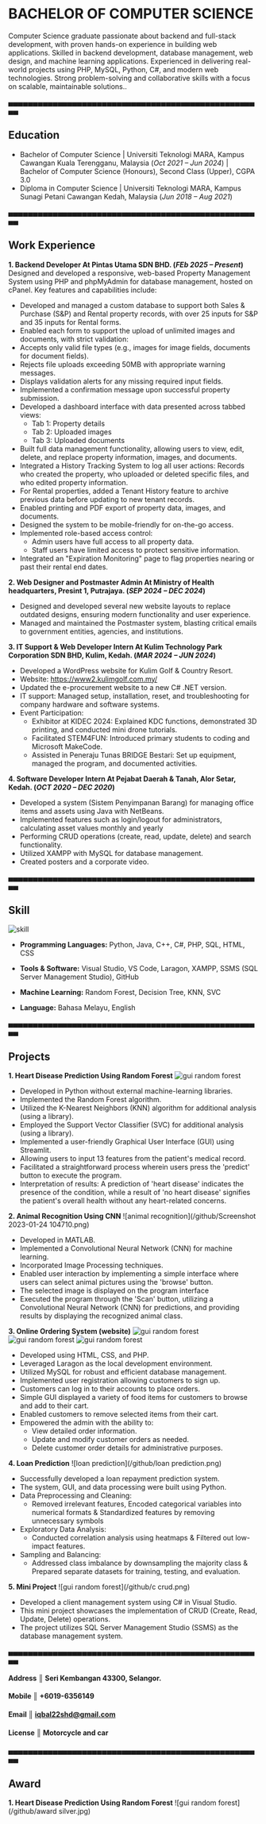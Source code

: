 # BACHELOR OF COMPUTER SCIENCE
Computer Science graduate passionate about backend and full-stack development, with proven hands-on experience in building web applications. Skilled in backend development, database management, web design, and machine learning applications. Experienced in delivering real-world projects using PHP, MySQL, Python, C#, and modern web technologies. Strong problem-solving and collaborative skills with a focus on scalable, maintainable solutions..

▄▄▄▄▄▄▄▄▄▄▄▄▄▄▄▄▄▄▄▄▄▄▄▄▄▄▄▄▄▄▄▄▄▄▄▄▄▄▄▄▄▄▄▄▄▄▄▄▄▄▄▄
## Education
- Bachelor of Computer Science | Universiti Teknologi MARA, Kampus Cawangan Kuala Terengganu, Malaysia (_Oct 2021 – Jun 2024_) | Bachelor of Computer Science (Honours), Second Class (Upper), CGPA 3.0
- Diploma in Computer Science	| Universiti Teknologi MARA, Kampus Sunagi Petani Cawangan Kedah, Malaysia (_Jun 2018 – Aug 2021_) 
          
▄▄▄▄▄▄▄▄▄▄▄▄▄▄▄▄▄▄▄▄▄▄▄▄▄▄▄▄▄▄▄▄▄▄▄▄▄▄▄▄▄▄▄▄▄▄▄▄▄▄▄▄
## Work Experience

**1. Backend Developer At Pintas Utama SDN BHD. (_FEb 2025 – Present_)**
Designed and developed a responsive, web-based Property Management System using PHP and phpMyAdmin for database management, hosted on cPanel. Key features and capabilities include:
- Developed and managed a custom database to support both Sales & Purchase (S&P) and Rental property records, with over 25 inputs for S&P and 35 inputs for Rental forms.
- Enabled each form to support the upload of unlimited images and documents, with strict validation:
- Accepts only valid file types (e.g., images for image fields, documents for document fields).
- Rejects file uploads exceeding 50MB with appropriate warning messages.
- Displays validation alerts for any missing required input fields.
- Implemented a confirmation message upon successful property submission.
- Developed a dashboard interface with data presented across tabbed views:
  - Tab 1: Property details
  - Tab 2: Uploaded images
  - Tab 3: Uploaded documents
- Built full data management functionality, allowing users to view, edit, delete, and replace property information, images, and documents.
- Integrated a History Tracking System to log all user actions:
Records who created the property, who uploaded or deleted specific files, and who edited property information.
- For Rental properties, added a Tenant History feature to archive previous data before updating to new tenant records.
- Enabled printing and PDF export of property data, images, and documents.
- Designed the system to be mobile-friendly for on-the-go access.
- Implemented role-based access control:
  - Admin users have full access to all property data.
  - Staff users have limited access to protect sensitive information.
- Integrated an "Expiration Monitoring" page to flag properties nearing or past their rental end dates.

**2. Web Designer and Postmaster Admin At Ministry of Health headquarters, Presint 1, Putrajaya. (_SEP 2024 – DEC 2024_)**
- Designed and developed several new website layouts to replace outdated designs, ensuring modern functionality and user experience.
- Managed and maintained the Postmaster system, blasting critical emails to government entities, agencies, and institutions.

**3. IT Support & Web Developer Intern At Kulim Technology Park Corporation SDN BHD, Kulim, Kedah. (_MAR 2024 – JUN 2024_)**
- Developed a WordPress website for Kulim Golf & Country Resort.
- Website: <a class="badge-base__link LI-simple-link" href="https://www2.kulimgolf.com.my/"> https://www2.kulimgolf.com.my/</a>
- Updated the e-procurement website to a new C# .NET version.
- IT support: Managed setup, installation, reset, and troubleshooting for company hardware and software systems.
- Event Participation:
  - Exhibitor at KIDEC 2024: Explained KDC functions, demonstrated 3D printing, and conducted mini drone tutorials.
  - Facilitated STEM4FUN: Introduced primary students to coding and Microsoft MakeCode.
  - Assisted in Peneraju Tunas BRIDGE Bestari: Set up equipment, managed the program, and documented activities.

**4. Software Developer Intern At Pejabat Daerah & Tanah, Alor Setar, Kedah. (_OCT 2020 – DEC 2020_)**
- Developed a system (Sistem Penyimpanan Barang) for managing office items and assets using Java with NetBeans.
- Implemented features such as login/logout for administrators, calculating asset values monthly and yearly
- Performing CRUD operations (create, read, update, delete) and search functionality.
- Utilized XAMPP with MySQL for database management.
- Created posters and a corporate video.


▄▄▄▄▄▄▄▄▄▄▄▄▄▄▄▄▄▄▄▄▄▄▄▄▄▄▄▄▄▄▄▄▄▄▄▄▄▄▄▄▄▄▄▄▄▄▄▄▄▄▄▄
## Skill
![skill](/github/skill.png)

- **Programming Languages:** Python, Java, C++, C#, PHP, SQL, HTML, CSS
- **Tools & Software:** Visual Studio, VS Code, Laragon, XAMPP, SSMS (SQL Server Management Studio), GitHub
- **Machine Learning:** Random Forest, Decision Tree, KNN, SVC

- **Language:** Bahasa Melayu, English

▄▄▄▄▄▄▄▄▄▄▄▄▄▄▄▄▄▄▄▄▄▄▄▄▄▄▄▄▄▄▄▄▄▄▄▄▄▄▄▄▄▄▄▄▄▄▄▄▄▄▄▄
## Projects
**1. Heart Disease Prediction Using Random Forest**
![gui random forest](/github/rf.jpg)
- Developed in Python without external machine-learning libraries.
- Implemented the Random Forest algorithm.
- Utilized the K-Nearest Neighbors (KNN) algorithm for additional analysis (using a library).
- Employed the Support Vector Classifier (SVC) for additional analysis (using a library).
- Implemented a user-friendly Graphical User Interface (GUI) using Streamlit.
- Allowing users to input 13 features from the patient's medical record.
- Facilitated a straightforward process wherein users press the 'predict' button to execute the program.
- Interpretation of results: A prediction of 'heart disease' indicates the presence of the condition, while a result of 'no heart disease' signifies the patient's overall health without any heart-related concerns.

**2. Animal Recognition Using CNN**
![animal recognition](/github/Screenshot 2023-01-24 104710.png)
- Developed in MATLAB.
- Implemented a Convolutional Neural Network (CNN) for machine learning.
- Incorporated Image Processing techniques.
- Enabled user interaction by implementing a simple interface where users can select animal pictures using the 'browse' button.
- The selected image is displayed on the program interface
- Executed the program through the 'Scan' button, utilizing a Convolutional Neural Network (CNN) for predictions, and providing results by displaying the recognized animal class.

**3. Online Ordering System (website)**
![gui random forest](/github/rbs1.jpg)
![gui random forest](/github/rbs2.png)
![gui random forest](/github/rbs3.png)
- Developed using HTML, CSS, and PHP.
- Leveraged Laragon as the local development environment.
- Utilized MySQL for robust and efficient database management.
- Implemented user registration allowing customers to sign up.
- Customers can log in to their accounts to place orders.
- Simple GUI displayed a variety of food items for customers to browse and add to their cart.
- Enabled customers to remove selected items from their cart.
- Empowered the admin with the ability to:
  - View detailed order information.
  - Update and modify customer orders as needed.
  - Delete customer order details for administrative purposes.

**4. Loan Prediction**
![loan prediction](/github/loan prediction.png)
- Successfully developed a loan repayment prediction system.
- The system, GUI, and data processing were built using Python.
- Data Preprocessing and Cleaning:
  - Removed irrelevant features, Encoded categorical variables into numerical formats & Standardized features by removing unnecessary symbols
- Exploratory Data Analysis:
  - Conducted correlation analysis using heatmaps & Filtered out low-impact features.
- Sampling and Balancing:
  - Addressed class imbalance by downsampling the majority class & Prepared separate datasets for training, testing, and evaluation.

**5. Mini Project**
![gui random forest](/github/c crud.png)
- Developed a client management system using C# in Visual Studio.
- This mini project showcases the implementation of CRUD (Create, Read, Update, Delete) operations.
- The project utilizes SQL Server Management Studio (SSMS) as the database management system.

▄▄▄▄▄▄▄▄▄▄▄▄▄▄▄▄▄▄▄▄▄▄▄▄▄▄▄▄▄▄▄▄▄▄▄▄▄▄▄▄▄▄▄▄▄▄▄▄▄▄▄▄
#### Address ║ Seri Kembangan 43300, Selangor.
#### Mobile ║ +6019-6356149
#### Email ║ iqbal22shd@gmail.com
#### License ║ Motorcycle and car

▄▄▄▄▄▄▄▄▄▄▄▄▄▄▄▄▄▄▄▄▄▄▄▄▄▄▄▄▄▄▄▄▄▄▄▄▄▄▄▄▄▄▄▄▄▄▄▄▄▄▄▄
## Award
**1. Heart Disease Prediction Using Random Forest**
![gui random forest](/github/award silver.jpg)              
